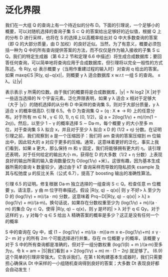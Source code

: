 # 泛化界限

我们在一大组 Q 的查询上有一个待近似的分布 D。下面的引理说，一个足够小的概要，可以对随机选择的查询子集 S ⊂ Q 的答案给出足够好的近似值，根据 Q 上的分布 D 进行采样，也将在 S 的选择上以高概率给出对 Q 中大多数查询的答案（即 Q 的大部分质量，由 D 加权）的良好近似。当然，为了有意义，概要必须包括一种为 Q 中的所有查询提供答案的方法，而不仅仅是作为输入接收的子集 S ⊆ Q。我们的特定生成器（第 6.2.2 节和定理 6.6 中描述）将生成合成数据库；要回答任何查询，可以简单地将查询应用于合成数据库，但引理将以完全一般性的方式陈述。令 R(y, q) 表示概要 y（当用作重建过程的输入时）对查询 q 给出的答案。如果 maxq∈S |R(y, q)−q(x)|，则概要 y λ 适合数据库 x w.r.t 一组 S 的查询。 ≤ λ。让|y|


表示表示 y 所需的位数。由于我们的概要将是合成数据库，|y| = N log2 |X |对于一些适当选择的 N 个宇宙元素。泛化界限表明，如果 y λ 适合 x 相对于足够大（大于 |y|）的随机选择的从分布 D 中采样的查询集 S，则对于大部分质量，y λ 适合 x 的概率很高D. 引理 6.5。令 D 为查询集 Q = {q : X ∗ → R} 上的任意分布。对于所有 m ∈ N , γ ∈ (0, 1), η ∈ [0, 1/2)，设 a = 2(log(1/γ) + m)/(m(1 − 2η))。然后，以至少 1 − γ 的概率选择 S ∼ Da·m，每个概要 y 的大小至多 m 位，对于查询集 S λ 拟合 x，并且对于至少 λ 拟合 x D 的 (1/2 + η) 分数。在证明引理之前，我们观察到 a 是一个压缩因子：我们将 am 查询的答案压缩到 m 位输出中，因此较大的 a 对应于更多的压缩。通常，这意味着更好的泛化，事实上我们看到，如果 a 更大，那么保持 m 和 γ 固定，我们将能够拥有更大的 η。该引理还表明，对于任何给定的输出大小 m，获得在 D 的大多数（1/2 + η 分数）上表现良好的输出所需的输入查询数量仅为 O(log(1/γ) +米）。这很有趣，因为基本生成器所需的查询 k 数量较少，通过由于 kT 查询采样而导致的隐私损失 εsample 及其与松弛度 μ 的反比关系（公式 6.7），提高了 boosting 输出的准确性算法。

引理 6.5 的证明。修复根据 Da·m 独立选择的一组查询 S ⊂ Q。检查任意 m 位概要 y。请注意，y 由 m 位字符串描述。假设 |R(y, q) − q(x)| 则 y 不好> λ 至少为 D 的 (log(1/γ) + m)/(a · m) 分数，这意味着 Prq∼D[|R(y, q) − q(x)| > λ] ≥ (log(1/γ) + m)/(a·m)。换句话说，如果存在分数权重至少为 (log(1/γ) + m)/(a · m) 的集合 Qy ⊂ Q，使得 |R(y, q) − q(x)，则 y 是坏的| > λ 对于 q ∈ Qy。对于这样的 y，y 对每个 q ∈ S 给出 λ 精确答案的概率是多少？这正是没有任何一个的概率

S 中的查询在 Qy 中，或 (1 − (log(1/γ) + m)/(a · m))a·m ≤ e−(log(1/γ)+m) ≤ γ · 2− m 对 y 的所有 2m 个可能选择进行并集，存在 m 位概要 y 的概率，该概要 y 对于 S 中的所有查询都是准确的，但对于一组分数权重 (log(1/β) + m )/(a·m)至多为γ。令 k = am = |S|我们看到 a > 2(log(1/γ) + m) m · (1 − 2η) 就足够了。 (6.9) 这个简单的引理非常强大。它告诉我们，在第 t 轮构建基本生成器时，我们只需要担心确保从 Dt 中采样的一小组随机查询得到良好的答案；大多数 Dt 表现良好都会自动发生！
